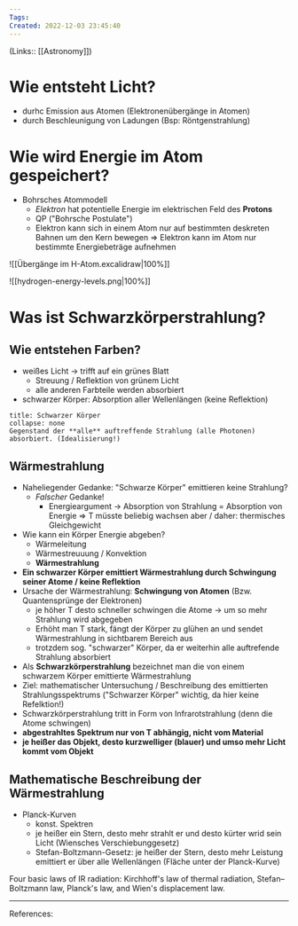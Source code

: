 ```yaml
---
Tags: 
Created: 2022-12-03 23:45:40
---
```

(Links:: [[Astronomy]])
# Wie entsteht Licht?
- durhc Emission aus Atomen (Elektronenübergänge in Atomen)
- durch Beschleunigung von Ladungen (Bsp: Röntgenstrahlung)
# Wie wird Energie im Atom gespeichert?
- Bohrsches Atommodell
	- *Elektron* hat potentielle Energie im elektrischen Feld des **Protons**
	- QP ("Bohrsche Postulate")
	- Elektron kann sich in einem Atom nur auf bestimmten deskreten Bahnen um den Kern bewegen
	  => Elektron kann im Atom nur bestimmte Energiebeträge aufnehmen

![[Übergänge im H-Atom.excalidraw|100%]]

![[hydrogen-energy-levels.png|100%]]
# Was ist Schwarzkörperstrahlung?
## Wie entstehen Farben?
- weißes Licht -> trifft auf ein grünes Blatt
	- Streuung / Reflektion von grünem Licht
	- alle anderen Farbteile werden absorbiert
- schwarzer Körper: Absorption aller Wellenlängen (keine Reflektion)
```ad-definition
title: Schwarzer Körper
collapse: none
Gegenstand der **alle** auftreffende Strahlung (alle Photonen) absorbiert. (Idealisierung!)
```
## Wärmestrahlung
- Naheliegender Gedanke: "Schwarze Körper" emittieren keine Strahlung?
	- *Falscher* Gedanke! 
		- Energieargument -> Absorption von Strahlung = Absorption von Energie
		  => T müsste beliebig wachsen aber / daher: thermisches Gleichgewicht
- Wie kann ein Körper Energie abgeben?
	- Wärmeleitung
	- Wärmestreuuung / Konvektion
	- **Wärmestrahlung**
- **Ein schwarzer Körper emittiert Wärmestrahlung durch Schwingung seiner Atome / keine Reflektion**
- Ursache der Wärmestrahlung: **Schwingung von Atomen** (Bzw. Quantensprünge der Elektronen)
	- je höher T desto schneller schwingen die Atome -> um so mehr Strahlung wird abgegeben
	- Erhöht man T stark, fängt der Körper zu glühen an und sendet Wärmestrahlung in sichtbarem Bereich aus
	- trotzdem sog. "schwarzer" Körper, da er weiterhin alle auftrefende Strahlung absorbiert
- Als **Schwarzkörperstrahlung** bezeichnet man die von einem schwarzem Körper emittierte Wärmestrahlung
- Ziel: mathematischer Untersuchung / Beschreibung des emittierten Strahlungsspektrums ("Schwarzer Körper" wichtig, da hier keine Refelktion!)
- Schwarzkörperstrahlung tritt in Form von Infrarotstrahlung (denn die Atome schwingen)
- **abgestrahltes Spektrum nur von T abhängig, nicht vom Material**
- **je heißer das Objekt, desto kurzwelliger (blauer) und umso mehr Licht kommt vom Objekt**
## Mathematische Beschreibung der Wärmestrahlung
- Planck-Kurven
	- konst. Spektren
	- je heißer ein Stern, desto mehr strahlt er und desto kürter wrid sein Licht (Wiensches Verschiebunggesetz)
	- Stefan-Boltzmann-Gesetz: je heißer der Stern, desto mehr Leistung emittiert er über alle Wellenlängen (Fläche unter der Planck-Kurve)

Four basic laws of IR radiation: Kirchhoff's law of thermal radiation, Stefan–Boltzmann law, Planck's law, and Wien's displacement law. 

---
References: